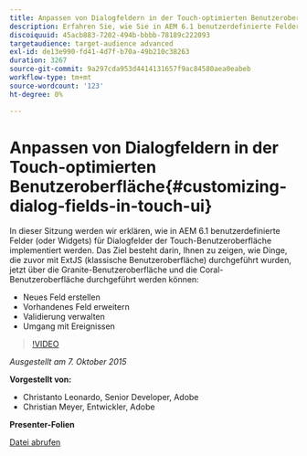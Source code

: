 ```yaml
---
title: Anpassen von Dialogfeldern in der Touch-optimierten Benutzeroberfläche
description: Erfahren Sie, wie Sie in AEM 6.1 benutzerdefinierte Felder (oder Widgets) für Dialogfelder der Touch-Benutzeroberfläche implementieren. Erfahren Sie, wie Dinge, die zuvor mit ExtJS (klassische Benutzeroberfläche) durchgeführt wurden, jetzt über die Granite-Benutzeroberfläche und die Coral-Benutzeroberfläche durchgeführt werden können.
discoiquuid: 45acb883-7202-494b-bbbb-78189c222093
targetaudience: target-audience advanced
exl-id: de13e990-fd41-4d7f-b70a-49b210c38263
duration: 3267
source-git-commit: 9a297cda953d4414131657f9ac84580aea0eabeb
workflow-type: tm+mt
source-wordcount: '123'
ht-degree: 0%

---
```


# Anpassen von Dialogfeldern in der Touch-optimierten Benutzeroberfläche{#customizing-dialog-fields-in-touch-ui}

In dieser Sitzung werden wir erklären, wie in AEM 6.1 benutzerdefinierte Felder (oder Widgets) für Dialogfelder der Touch-Benutzeroberfläche implementiert werden. Das Ziel besteht darin, Ihnen zu zeigen, wie Dinge, die zuvor mit ExtJS (klassische Benutzeroberfläche) durchgeführt wurden, jetzt über die Granite-Benutzeroberfläche und die Coral-Benutzeroberfläche durchgeführt werden können:

* Neues Feld erstellen
* Vorhandenes Feld erweitern
* Validierung verwalten
* Umgang mit Ereignissen

>[!VIDEO](https://video.tv.adobe.com/v/19373/?quality=9)

*Ausgestellt am 7. Oktober 2015*

**Vorgestellt von:**

* Christanto Leonardo, Senior Developer, Adobe
* Christian Meyer, Entwickler, Adobe

**Presenter-Folien**

[Datei abrufen](assets/aem-gems-customizing-touch-ui-dialog-fields.pdf)
<!--
[Get back to the Overview](https://helpx.adobe.com/experience-manager/kt/eseminars/gems/aem-index.html)
-->
